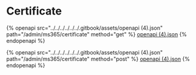 # Certificate

{% openapi src="../../../../../../.gitbook/assets/openapi (4).json" path="/admin/ms365/certificate" method="get" %}
[openapi (4).json](<../../../../../../.gitbook/assets/openapi (4).json>)
{% endopenapi %}

{% openapi src="../../../../../../.gitbook/assets/openapi (4).json" path="/admin/ms365/certificate" method="post" %}
[openapi (4).json](<../../../../../../.gitbook/assets/openapi (4).json>)
{% endopenapi %}
